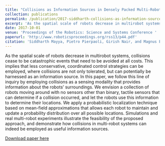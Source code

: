 ```yaml
---
title: "Collisions as Information Sources in Densely Packed Multi-Robot Systems Under Mean-Field Approximations"
collection: publications
permalink: /publication/2017-siddharth-collisions-as-information-sources-rss
excerpt: 'As the spatial scale of robots decrease in multirobot systems, collisions cease to be catastrophic events that need to be avoided at all costs. This implies that less conservative, coordinated control strategies can be employed, where collisions are not only tolerated, but can potentially be harnessed as an information source. In this paper, we follow this line of inquiry by employing collisions as a sensing modality that provides information about the robots’ surroundings. We envision a collection of robots moving around with no sensors other than binary, tactile sensors that can determine if a collision occurred, and let the robots use this information to determine their locations. We apply a probabilistic localization technique based on mean-field approximations that allows each robot to maintain and update a probability distribution over all possible locations. Simulations and real multi-robot experiments illustrate the feasibility of the proposed approach, and demonstrate how collisions in multi-robot systems can indeed be employed as useful information sources.'
date: 2017-10-01
venue: 'Proceedings of the Robotics: Science and Systems Conference '
paperurl: 'http://www.roboticsproceedings.org/rss13/p44.pdf'
citation: 'Siddharth Mayya, Pietro Pierpaoli, Girish Nair, and Magnus Egerstedt. Collisions as Information Sources in Densely Packed Multi-Robot Systems Under Mean-Field Approximations. In Proceedings of Robotics: Science and Systems, Cambridge, Massachusetts, July 2017. doi:10.15607/RSS.2017.XIII.044.'
---
```

As the spatial scale of robots decrease in multirobot systems, collisions cease to be catastrophic events that need to be avoided at all costs. This implies that less conservative, coordinated control strategies can be employed, where collisions are not only tolerated, but can potentially be harnessed as an information source. In this paper, we follow this line of inquiry by employing collisions as a sensing modality that provides information about the robots’ surroundings. We envision a collection of robots moving around with no sensors other than binary, tactile sensors that can determine if a collision occurred, and let the robots use this information to determine their locations. We apply a probabilistic localization technique based on mean-field approximations that allows each robot to maintain and update a probability distribution over all possible locations. Simulations and real multi-robot experiments illustrate the feasibility of the proposed approach, and demonstrate how collisions in multi-robot systems can indeed be employed as useful information sources.

[Download paper here](http://www.roboticsproceedings.org/rss13/p44.pdf)
